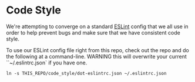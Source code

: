 Code Style
==========

We're attempting to converge on a standard [ESLint](http://eslint.org/) config
that we all use in order to help prevent bugs
and make sure that we have consistent code style.

To use our ESLint config file right from this repo,
check out the repo and do the following at a command-line.
WARNING this will overwrite your current ``~/.eslintrc.json` if you have one.

`ln -s THIS_REPO/code_style/dot-eslintrc.json ~/.eslintrc.json`
